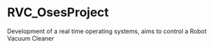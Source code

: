 # RVC_OsesProject
Development of a real time operating systems, aims to control a Robot Vacuum Cleaner

